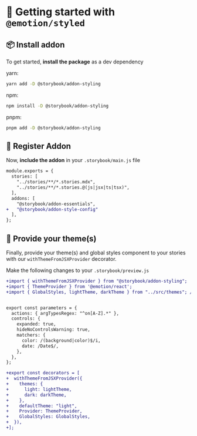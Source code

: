 # 🏁 Getting started with `@emotion/styled`

## 📦 Install addon

To get started, **install the package** as a dev dependency

yarn:

```zsh
yarn add -D @storybook/addon-styling
```

npm:

```zsh
npm install -D @storybook/addon-styling
```

pnpm:

```zsh
pnpm add -D @storybook/addon-styling
```

## 🧩 Register Addon

Now, **include the addon** in your `.storybook/main.js` file

```diff
module.exports = {
  stories: [
    "../stories/**/*.stories.mdx",
    "../stories/**/*.stories.@(js|jsx|ts|tsx)",
  ],
  addons: [
    "@storybook/addon-essentials",
+   "@storybook/addon-style-config"
  ],
};
```

## 🎨 Provide your theme(s)

Finally, provide your theme(s) and global styles component to your stories with our `withThemeFromJSXProvider` decorator.

Make the following changes to your `.storybook/preview.js`

```diff
+import { withThemeFromJSXProvider } from "@storybook/addon-styling";
+import { ThemeProvider } from '@emotion/react';
+import { GlobalStyles, lightTheme, darkTheme } from "../src/themes"; // import your custom theme configs


export const parameters = {
  actions: { argTypesRegex: "^on[A-Z].*" },
  controls: {
    expanded: true,
    hideNoControlsWarning: true,
    matchers: {
      color: /(background|color)$/i,
      date: /Date$/,
    },
  },
};

+export const decorators = [
+  withThemeFromJSXProvider({
+    themes: {
+      light: lightTheme,
+      dark: darkTheme,
+    },
+    defaultTheme: "light",
+    Provider: ThemeProvider,
+    GlobalStyles: GlobalStyles,
+  }),
+];
```
